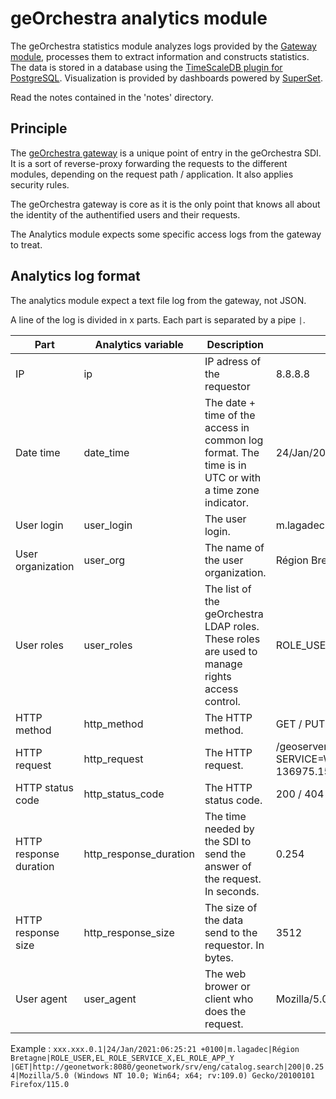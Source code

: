 # geOrchestra analytics module

The geOrchestra statistics module analyzes logs provided by the [Gateway module](https://github.com/georchestra/georchestra-gateway), processes them to extract information and constructs statistics.
The data is stored in a database using the [TimeScaleDB plugin for PostgreSQL](https://docs.timescale.com/). Visualization is provided by dashboards powered by [SuperSet](https://superset.apache.org/).

Read the notes contained in the 'notes' directory.


## Principle

The [geOrchestra gateway](https://github.com/georchestra/georchestra-gateway) is a unique point of entry in the geOrchestra SDI. It is a sort of reverse-proxy forwarding the requests to the different modules, depending on the request path / application. It also applies security rules.

The geOrchestra gateway is core as it is the only point that knows all about the identity of the authentified users and their requests.

The Analytics module expects some specific access logs from the gateway to treat.


## Analytics log format

The analytics module expect a text file log from the gateway, not JSON.

A line of the log is divided in x parts. Each part is separated by a pipe `|`.

| Part                   | Analytics variable     | Description                                                                                           | Example                                                                                                                                                                                                                                                                              |
|------------------------|------------------------|-------------------------------------------------------------------------------------------------------|--------------------------------------------------------------------------------------------------------------------------------------------------------------------------------------------------------------------------------------------------------------------------------------|
| IP                     | ip                     | IP adress of the requestor                                                                            | 8.8.8.8                                                                                                                                                                                                                                                                              |
| Date time              | date_time              | The date + time of the access in common log format. The time is in UTC or with a time zone indicator. | 24/Jan/2021:06:25:21 +0100                                                                                                                                                                                                                                                           |
| User login             | user_login             | The user login.                                                                                       | m.lagadec                                                                                                                                                                                                                                                                            |
| User organization      | user_org               | The name of the user organization.                                                                    | Région Bretagne                                                                                                                                                                                                                                                                      |
| User roles             | user_roles             | The list of the geOrchestra LDAP roles. These roles are used to manage rights access control.         | ROLE_USER,EL_ROLE_SERVICE_X,EL_ROLE_APP_Y                                                                                                                                                                                                                                            |
| HTTP method            | http_method            | The HTTP method.                                                                                      | GET / PUT / POST, etc                                                                                                                                                                                                                                                                |
| HTTP request           | http_request           | The HTTP request.                                                                                     | /geoserver/espub_dech/ows?SERVICE=WMS&VERSION=1.3.0&REQUEST=GetMap&FORMAT=image%2Fpng&TRANSPARENT=true&LAYERS=v_gesbac_pav&STYLES=v_gesbac_pav&TILED=true&WIDTH=256&HEIGHT=256&CRS=EPSG%3A3857&BBOX=-156543.03392804042%2C6085610.443952592%2C-136975.1546870353%2C6105178.323193598 |
| HTTP status code       | http_status_code       | The HTTP status code.                                                                                 | 200 / 404 / 500                                                                                                                                                                                                                                                                      |
| HTTP response duration | http_response_duration | The time needed by the SDI to send the answer of the request. In seconds.                             | 0.254                                                                                                                                                                                                                                                                                |
| HTTP response size     | http_response_size     | The size of the data send to the requestor. In bytes.                                                 | 3512                                                                                                                                                                                                                                                                                 |
| User agent             | user_agent             | The web brower or client who does the request.                                                        | Mozilla/5.0 (Windows NT 10.0; Win64; x64; rv:109.0) Gecko/20100101 Firefox/115.0                                                                                                                                                                                                                                                                                   |


Example : `xxx.xxx.0.1|24/Jan/2021:06:25:21 +0100|m.lagadec|Région Bretagne|ROLE_USER,EL_ROLE_SERVICE_X,EL_ROLE_APP_Y
|GET|http://geonetwork:8080/geonetwork/srv/eng/catalog.search|200|0.254|Mozilla/5.0 (Windows NT 10.0; Win64; x64; rv:109.0) Gecko/20100101 Firefox/115.0`







